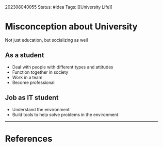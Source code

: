 202308040055
Status: #idea
Tags: [[University Life]]
# Misconception about University
Not just education, but socializing as well
## As a student
- Deal with people with different types and attitudes
- Function together in society
- Work in a team
- Become professional
## Job as IT student
- Understand the environment
- Build tools to help solve problems in the environment

---
# References